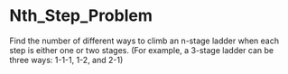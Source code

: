 # Nth_Step_Problem
  Find the number of different ways to climb an n-stage   ladder when each step is either one or two stages.   (For example, a 3-stage ladder can be   three ways: 1-1-1, 1-2, and 2-1)
